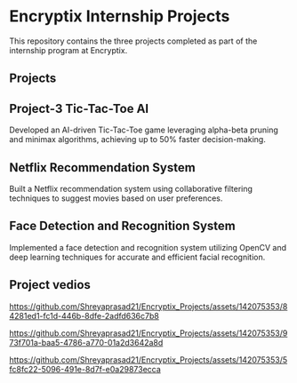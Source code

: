 # Encryptix Internship Projects
This repository contains the three projects completed as part of the internship program at Encryptix.

## Projects

## Project-3 Tic-Tac-Toe AI
Developed an AI-driven Tic-Tac-Toe game leveraging alpha-beta pruning and minimax algorithms, achieving up to 50% faster decision-making.

## Netflix Recommendation System
Built a Netflix recommendation system using collaborative filtering techniques to suggest movies based on user preferences.

## Face Detection and Recognition System
Implemented a face detection and recognition system utilizing OpenCV and deep learning techniques for accurate and efficient facial recognition.

## Project vedios


https://github.com/Shreyaprasad21/Encryptix_Projects/assets/142075353/84281ed1-fc1d-446b-8dfe-2adfd636c7b8

https://github.com/Shreyaprasad21/Encryptix_Projects/assets/142075353/973f701a-baa5-4786-a770-01a2d3642a8d

https://github.com/Shreyaprasad21/Encryptix_Projects/assets/142075353/5fc8fc22-5096-491e-8d7f-e0a29873ecca






